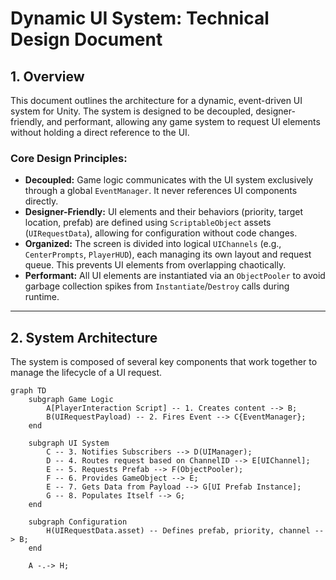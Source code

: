 # Dynamic UI System: Technical Design Document

## 1. Overview

This document outlines the architecture for a dynamic, event-driven UI system for Unity. The system is designed to be decoupled, designer-friendly, and performant, allowing any game system to request UI elements without holding a direct reference to the UI.

### Core Design Principles:

* **Decoupled:** Game logic communicates with the UI system exclusively through a global `EventManager`. It never references UI components directly.
* **Designer-Friendly:** UI elements and their behaviors (priority, target location, prefab) are defined using `ScriptableObject` assets (`UIRequestData`), allowing for configuration without code changes.
* **Organized:** The screen is divided into logical `UIChannels` (e.g., `CenterPrompts`, `PlayerHUD`), each managing its own layout and request queue. This prevents UI elements from overlapping chaotically.
* **Performant:** All UI elements are instantiated via an `ObjectPooler` to avoid garbage collection spikes from `Instantiate`/`Destroy` calls during runtime.

---

## 2. System Architecture

The system is composed of several key components that work together to manage the lifecycle of a UI request.

```mermaid
graph TD
    subgraph Game Logic
        A[PlayerInteraction Script] -- 1. Creates content --> B;
        B(UIRequestPayload) -- 2. Fires Event --> C{EventManager};
    end

    subgraph UI System
        C -- 3. Notifies Subscribers --> D(UIManager);
        D -- 4. Routes request based on ChannelID --> E[UIChannel];
        E -- 5. Requests Prefab --> F(ObjectPooler);
        F -- 6. Provides GameObject --> E;
        E -- 7. Gets Data from Payload --> G[UI Prefab Instance];
        G -- 8. Populates Itself --> G;
    end

    subgraph Configuration
        H(UIRequestData.asset) -- Defines prefab, priority, channel --> B;
    end

    A -.-> H;
